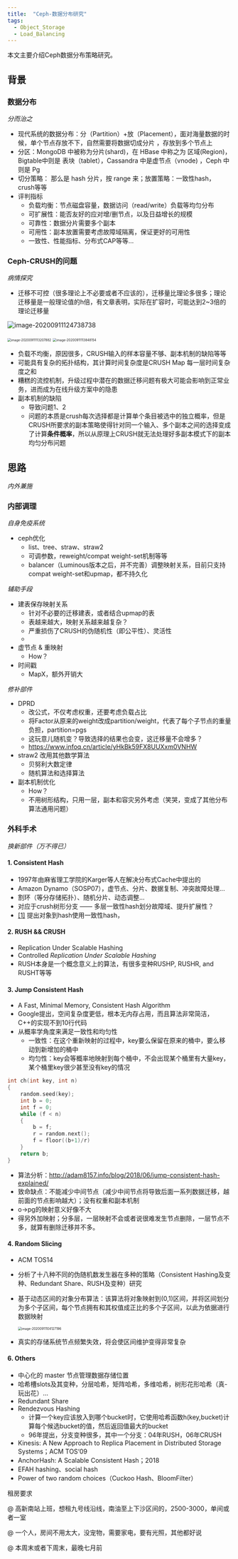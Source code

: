 ```yaml
---
title:  "Ceph-数据分布研究"
tags: 
  - Object_Storage
  - Load_Balancing
---
```


本文主要介绍Ceph数据分布策略研究。

## 背景

### 数据分布

*分而治之*

- 现代系统的数据分布：分（Partition）+放（Placement），面对海量数据的时候，单个节点存放不下，自然需要将数据切成分片 ，存放到多个节点上
- 分区：MongoDB 中被称为分片(shard)，在 HBase 中称之为 区域(Region)，Bigtable中则是 表块（tablet），Cassandra 中是虚节点（vnode) ，Ceph 中则是 Pg
- 切分策略： 那么是 hash 分片，按 range 来；放置策略：一致性hash，crush等等
- 评判指标
  - 负载均衡：节点磁盘容量，数据访问（read/write）负载等均匀分布
  - 可扩展性：能否友好的应对增/删节点，以及日益增长的规模
  - 可靠性：数据分片需要多个副本
  - 可用性：副本放置需要考虑故障域隔离，保证更好的可用性
  - 一致性、性能指标、分布式CAP等等...

### Ceph-CRUSH的问题

*病情探究*

- 迁移不可控（很多理论上不必要或者不应该的），迁移量比理论多很多；理论迁移量是一般理论值的h倍，有文章表明，实际在扩容时，可能达到2~3倍的理论迁移量

![image-20200911124738738](../photos/image-20200911124738738.png)

<img src="../../photos/image-20200911113207882.png" alt="image-20200911113207882" style="zoom:50%;" />

<img src="../../photos/image-20200911113848154.png" alt="image-20200911113848154" style="zoom:50%;" />

- 负载不均衡，原因很多，CRUSH输入的样本容量不够、副本机制的缺陷等等
- 可能具有复杂的拓扑结构，其计算时间复杂度是CRUSH  Map 每一层时间复杂度之和
- 糟糕的流控机制，升级过程中潜在的数据迁移问题有极大可能会影响到正常业务，进而成为在线升级方案中的隐患
- 副本机制的缺陷
  - 导致问题1、2
  - 问题的本质是crush每次选择都是计算单个条目被选中的独立概率，但是CRUSH所要求的副本策略使得针对同一个输入、多个副本之间的选择变成了计算**条件概率**，所以从原理上CRUSH就无法处理好多副本模式下的副本均匀分布问题

## 思路

*内外兼施*

### 内部调理

*自身免疫系统*

- ceph优化
  - list、tree、straw、straw2
  - 可调参数，reweight/compat weight-set机制等等
  - balancer（Luminous版本之后，并不完善）调整映射关系，目前只支持compat weight-set和upmap，都不持久化

*辅助手段*

- 建表保存映射关系
  - 针对不必要的迁移建表，或者结合upmap的表
  - 表越来越大，映射关系越来越复杂？
  - 严重损伤了CRUSH的伪随机性（即公平性）、灵活性
  - 
- 虚节点 & 重映射
  - How？
- 时间戳
  - MapX，额外开销大

*修补部件*

- DPRD
  - 改公式，不仅考虑权重，还要考虑负载占比
  - 将Factor从原来的weight改成partition/weight，代表了每个子节点的重量负担，partition=pgs
  - 这玩意儿随机变？导致选择的结果也会变，这迁移量不会增多？
  - https://www.infoq.cn/article/yHkBk59FX8UUXxm0VNHW
- straw2 改用其他数学算法
  - 贝努利大数定律
  - 随机算法和选择算法
- 副本机制优化
  - How？
  - 不用树形结构，只用一层，副本和容灾另外考虑（笑哭，变成了其他分布算法通用问题）

### 外科手术

*换新部件（万不得已）*

#### 1.	Consistent Hash

- 1997年由麻省理工学院的Karger等人在解决分布式Cache中提出的
- Amazon Dynamo（SOSP07），虚节点、分片、数据复制、冲突故障处理...
- 割环（等分存储拓扑）、随机分片、动态调整...
- 对应于crush树形分支   ——  多层一致性hash划分故障域、提升扩展性？
- [[1]](https://patentimages.storage.googleapis.com/26/2e/86/31451bc1d4259c/CN105450734A.pdf) 提出对象到hash使用一致性hash，

#### 2.	RUSH && CRUSH

- Replication Under Scalable Hashing
- Controlled *Replication Under Scalable Hashing*
- RUSH本身是一个概念意义上的算法，有很多变种RUSHP, RUSHR, and RUSHT等等

#### 3.	Jump Consistent Hash

- A Fast, Minimal Memory, Consistent Hash Algorithm
- Google提出，空间复杂度更低，根本无内存占用，而且算法非常简洁，C++的实现不到10行代码
- 从概率学角度来满足一致性和均匀性
  - 一致性：在这个重新映射的过程中，key要么保留在原来的桶中，要么移动到新增加的桶中
  - 均匀性：key会等概率地映射到每个桶中，不会出现某个桶里有大量key，某个桶里key很少甚至没有key的情况

```c++
int ch(int key, int n)
{
    random.seed(key);
    int b = 0;
    int f = 0;
    while (f < n)
    {
        b = f;
        r = random.next();
        f = floor((b+1)/r)
    }
    return b;
}
```

- 算法分析：http://adam8157.info/blog/2018/06/jump-consistent-hash-explained/
- 致命缺点：不能减少中间节点（减少中间节点将导致后面一系列数据迁移，越前面的节点影响越大）；没有权重和副本机制
- o->pg的映射意义好像不大
- 得另外加映射；分多层，一层映射不会或者说很难发生节点删除，一层节点不多，就算有删除迁移并不多。

#### 4.	Random Slicing

- ACM TOS14

- 分析了十八种不同的伪随机数发生器在多种的策略（Consistent Hashing及变种、Redundant Share、RUSH及变种）研究

- 基于动态区间的对象分布算法：该算法将对象映射到(0,1)区间，并将区间划分为多个子区间，每个节点拥有和其权值成正比的多个子区间，以此为依据进行数据映射

  <img src="../../photos/image-20200911104127196.png" alt="image-20200911104127196" style="zoom:50%;" />

- 真实的存储系统节点频繁失效，将会使区间维护变得非常复杂

#### 6.	Others

- 中心化的 master 节点管理数据存储位置
- 哈希槽slots及其变种，分层哈希，矩阵哈希，多维哈希，树形花形哈希（真-玩出花）...
- Redundant Share
- Rendezvous Hashing
  - 计算一个key应该放入到哪个bucket时，它使用哈希函数h(key,bucket)计算每个候选bucket的值，然后返回值最大的bucket
  - 96年提出，分支变种很多，其中一个分支：04年RUSH，06年CRUSH
- Kinesis: A New Approach to Replica Placement in Distributed Storage Systems；ACM TOS‘09
- AnchorHash: A Scalable Consistent Hash；2018
- EFAH hashing、social hash
- Power of two random choices（Cuckoo Hash、BloomFilter）







租房要求

@ 高新南站上班，想租九号线沿线，南油至上下沙区间的，2500-3000，单间或者一室

@ 一个人，房间不用太大，没宠物，需要家电，要有光照，其他都好说

@ 本周末或者下周末，最晚七月前






